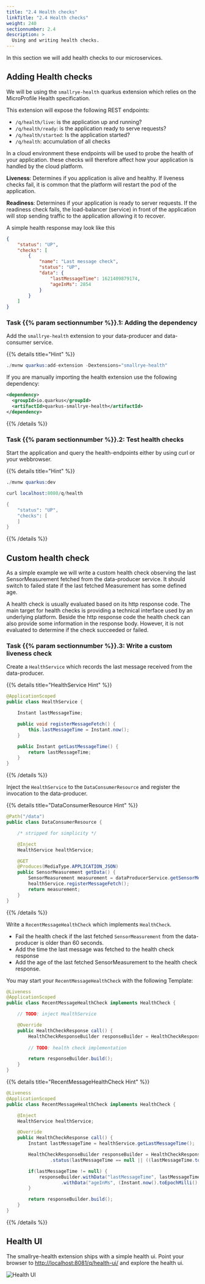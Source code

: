 ```yaml
---
title: "2.4 Health checks"
linkTitle: "2.4 Health checks"
weight: 240
sectionnumber: 2.4
description: >
  Using and writing health checks.
---
```


In this section we will add health checks to our microservices.


## Adding Health checks

We will be using the `smallrye-health` quarkus extension which relies on the MicroProfile Health specification.

This extension will expose the following REST endpoints:

* `/q/health/live`: is the application up and running?
* `/q/health/ready`: is the application ready to serve requests?
* `/q/health/started`: Is the application started?
* `/q/health`: accumulation of all checks

In a cloud environment these endpoints will be used to probe the health of your application. these checks will therefore
affect how your application is handled by the cloud platform.

**Liveness**: Determines if you application is alive and healthy. If liveness checks fail, it is common that the platform
will restart the pod of the application.

**Readiness**: Determines if your application is ready to server requests. If the readiness check fails, the load-balancer
(service) in front of the application will stop sending traffic to the application allowing it to recover.

A simple health response may look like this
```json
{
    "status": "UP",
    "checks": [
        {
            "name": "Last message check",
            "status": "UP",
            "data": {
                "lastMessageTime": 1621409879174,
                "ageInMs": 2854
            }
        }
    ]
}
```


### Task {{% param sectionnumber %}}.1: Adding the dependency

Add the `smallrye-health` extension to your data-producer and data-consumer service.

{{% details title="Hint" %}}
```s
./mvnw quarkus:add-extension -Dextensions="smallrye-health"
```

If you are manually importing the health extension use the following dependency:

```xml
<dependency>
  <groupId>io.quarkus</groupId>
  <artifactId>quarkus-smallrye-health</artifactId>
</dependency>
```
{{% /details %}}


### Task {{% param sectionnumber %}}.2: Test health checks

Start the application and query the health-endpoints either by using curl or your webbrowser.

{{% details title="Hint" %}}
```s
./mvnw quarkus:dev

curl localhost:8080/q/health 

{
    "status": "UP",
    "checks": [
    ]
}
```
{{% /details %}}


## Custom health check

As a simple example we will write a custom health check observing the last SensorMeasurement fetched from the
data-producer service. It should switch to failed state if the last fetched Measurement has some defined age.

A health check is usually evaluated based on its http response code. The main target for health checks is providing a
technical interface used by an underlying platform. Beside the http response code the health check can also provide some
information in the response body. However, it is not evaluated to determine if the check succeeded or failed.


### Task {{% param sectionnumber %}}.3: Write a custom liveness check

Create a `HealthService` which records the last message received from the data-producer.

{{% details title="HealthService Hint" %}}
```java
@ApplicationScoped
public class HealthService {

    Instant lastMessageTime;

    public void registerMessageFetch() {
        this.lastMessageTime = Instant.now();
    }

    public Instant getLastMessageTime() {
        return lastMessageTime;
    }
}
```
{{% /details %}}

Inject the `HealthService` to the `DataConsumerResource` and register the invocation to the data-producer.

{{% details title="DataConsumerResource Hint" %}}
```java
@Path("/data")
public class DataConsumerResource {

    /* stripped for simplicity */

    @Inject
    HealthService healthService;

    @GET
    @Produces(MediaType.APPLICATION_JSON)
    public SensorMeasurement getData() {
        SensorMeasurement measurement = dataProducerService.getSensorMeasurement();
        healthService.registerMessageFetch();
        return measurement;
    }
}
```
{{% /details %}}

Write a `RecentMessageHealthCheck` which implements `HealthCheck`.

* Fail the health check if the last fetched `SensorMeasurement` from the data-producer is older than 60 seconds.
* Add the time the last message was fetched to the health check response
* Add the age of the last fetched SensorMeasurement to the health check response.

You may start your `RecentMessageHealthCheck` with the following Template:

```java
@Liveness
@ApplicationScoped
public class RecentMessageHealthCheck implements HealthCheck {

    // TODO: inject HealthService

    @Override
    public HealthCheckResponse call() {
        HealthCheckResponseBuilder responseBuilder = HealthCheckResponse.named("Last message check");
        
        // TODO: health check implementation

        return responseBuilder.build();
    }
}
```

{{% details title="RecentMessageHealthCheck Hint" %}}
```java
@Liveness
@ApplicationScoped
public class RecentMessageHealthCheck implements HealthCheck {

    @Inject
    HealthService healthService;

    @Override
    public HealthCheckResponse call() {
        Instant lastMessageTime = healthService.getLastMessageTime();

        HealthCheckResponseBuilder responseBuilder = HealthCheckResponse.named("Last message check")
                .status(lastMessageTime == null || ((lastMessageTime.toEpochMilli() + 60000) >= Instant.now().toEpochMilli()));

        if(lastMessageTime != null) {
            responseBuilder.withData("lastMessageTime", lastMessageTime.toEpochMilli())
                    .withData("ageInMs", (Instant.now().toEpochMilli() - lastMessageTime.toEpochMilli()));
        }

        return responseBuilder.build();
    }
}
```
{{% /details %}}


## Health UI

The smallrye-health extension ships with a simple health ui. Point your browser to <http://localhost:8081/q/health-ui/>
and explore the health ui.

![Health UI](../health-ui.png)
